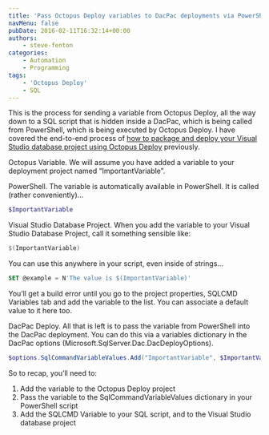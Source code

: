 ```yaml
---
title: 'Pass Octopus Deploy variables to DacPac deployments via PowerShell'
navMenu: false
pubDate: 2016-02-11T16:32:14+00:00
authors:
    - steve-fenton
categories:
    - Automation
    - Programming
tags:
    - 'Octopus Deploy'
    - SQL
---
```


This is the process for sending a variable from Octopus Deploy, all the way down to a SQL script that is hidden inside a DacPac, which is being called from PowerShell, which is being executed by Octopus Deploy. I have covered the end-to-end process of [how to package and deploy your Visual Studio database project using Octopus Deploy](/blog/2015/06/packaging-visual-studio-database-project-with-octopack/) previously.

Octopus Variable. We will assume you have added a variable to your deployment project named “ImportantVariable”.

PowerShell. The variable is automatically available in PowerShell. It is called (rather conveniently)…

```powershell
$ImportantVariable
```

Visual Studio Database Project. When you add the variable to your Visual Studio Database Project, call it something sensible like:

```powershell
$(ImportantVariable)
```

You can use this anywhere in your script, even inside of strings…

```sql
SET @example = N'The value is $(ImportantVariable)'
```

You’ll get a build error until you go to the project properties, SQLCMD Variables tab and add the variable to the list. You can associate a default value to it here too.

DacPac Deploy. All that is left is to pass the variable from PowerShell into the DacPac deployment. You can do this via a variables dictionary in the DacPac options (Microsoft.SqlServer.Dac.DacDeployOptions).

```powershell
$options.SqlCommandVariableValues.Add("ImportantVariable", $ImportantVariable)
```

So to recap, you’ll need to:

1. Add the variable to the Octopus Deploy project
2. Pass the variable to the SqlCommandVariableValues dictionary in your PowerShell script
3. Add the SQLCMD Variable to your SQL script, and to the Visual Studio database project
